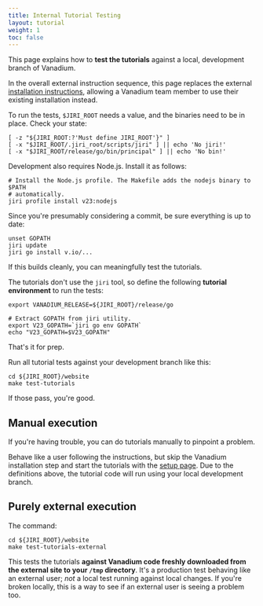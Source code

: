 ```yaml
---
title: Internal Tutorial Testing
layout: tutorial
weight: 1
toc: false
---
```


This page explains how to __test the tutorials__ against a local, development
branch of Vanadium.

In the overall external instruction sequence, this page replaces the external
[installation instructions](/installation/), allowing a Vanadium team member to
use their existing installation instead.

To run the tests, `$JIRI_ROOT` needs a value, and the binaries need to be in
place. Check your state:

<!-- @checkInstall -->
```
[ -z "${JIRI_ROOT:?'Must define JIRI_ROOT'}" ]
[ -x "$JIRI_ROOT/.jiri_root/scripts/jiri" ] || echo 'No jiri!'
[ -x "$JIRI_ROOT/release/go/bin/principal" ] || echo 'No bin!'
```

Development also requires Node.js. Install it as follows:
```
# Install the Node.js profile. The Makefile adds the nodejs binary to $PATH
# automatically.
jiri profile install v23:nodejs
```

Since you're presumably considering a commit, be sure everything is up to date:

```
unset GOPATH
jiri update
jiri go install v.io/...
```

If this builds cleanly, you can meaningfully test the tutorials.

The tutorials don't use the `jiri` tool, so define the following
__tutorial environment__ to run the tests:

<!-- @defineLocalEnv @test @testui @buildjs -->
```
export VANADIUM_RELEASE=${JIRI_ROOT}/release/go

# Extract GOPATH from jiri utility.
export V23_GOPATH=`jiri go env GOPATH`
echo "V23_GOPATH=$V23_GOPATH"
```

That's it for prep.

Run all tutorial tests against your development branch like this:

```
cd ${JIRI_ROOT}/website
make test-tutorials
```

If those pass, you're good.

## Manual execution

If you're having trouble, you can do tutorials manually to pinpoint a problem.

Behave like a user following the instructions, but skip the Vanadium
installation step and start the tutorials with the [setup
page](/tutorials/setup.html). Due to the definitions above, the tutorial code
will run using your local development branch.

## Purely external execution

The command:

```
cd ${JIRI_ROOT}/website
make test-tutorials-external
```

This tests the tutorials __against Vanadium code freshly downloaded from the
external site to your `/tmp` directory__. It's a production test behaving like
an external user; _not_ a local test running against local changes. If you're
broken locally, this is a way to see if an external user is seeing a problem
too.
